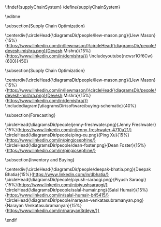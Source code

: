 \ifndef{supplyChainSystem}
\define{supplyChainSystem}

\editme

\subsection{Supply Chain Optimization}

\centerdiv{\circleHead{\diagramsDir/people/llew-mason.png}{Llew Mason}{15%}{https://www.linkedin.com/in/llewmason/}\circleHead{\diagramsDir/people/devesh-mishra.png}{Devesh Mishra}{15%}{https://www.linkedin.com/in/demishra/}}
\includeyoutube{ncwsr1Of6Cw}{600}{450}

\subsection{Supply Chain Optimization}

\centerdiv{\circleHead{\diagramsDir/people/llew-mason.png}{Llew Mason}{15%}{https://www.linkedin.com/in/llewmason/}\circleHead{\diagramsDir/people/devesh-mishra.png}{Devesh Mishra}{15%}{https://www.linkedin.com/in/demishra/}}
\includediagram{\diagramsDir/software/buying-schematic}{40%}


\subsection{Forecasting}

\circleHead{\diagramsDir/people/jenny-freshwater.png}{Jenny Freshwater}{15%}{https://www.linkedin.com/in/jenny-freshwater-4710a21/}
\circleHead{\diagramsDir/people/ping-xu.png}{Ping Xu}{15%}{https://www.linkedin.com/in/pingjosephine/} 
\circleHead{\diagramsDir/people/dean-foster.png}{Dean Foster}{15%}{https://www.linkedin.com/in/pingjosephine/}

\subsection{Inventory and Buying}

\centerdiv{\circleHead{\diagramsDir/people/deepak-bhatia.png}{Deepak Bhatia}{15%}{https://www.linkedin.com/in/dbhatia/}
\circleHead{\diagramsDir/people/piyush-saraogi.png}{Piyush Saraogi}{15%}{https://www.linkedin.com/in/piyushsaraogi/} 
\circleHead{\diagramsDir/people/salal-humair.png}{Salal Humair}{15%}{https://www.linkedin.com/in/salal-humair-b45415/} 
\circleHead{\diagramsDir/people/narayan-venkatasubramanyan.png}{Narayan Venkatasubramanyan}{15%}{https://www.linkedin.com/in/narayan3rdeye/}}


\endif
